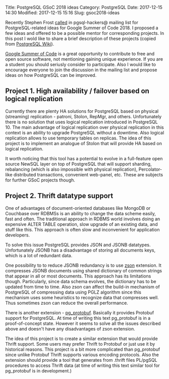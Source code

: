 Title: PostgreSQL GSoC 2018 ideas
Category: PostgreSQL
Date: 2017-12-15 14:30
Modified: 2017-12-15 15:16
Slug: gsoc2018-ideas

Recently Stephen Frost [called][hackers] in pgsql-hackers@ mailing list for
PostgreSQL-related ideas for Google Summer of Code 2018. I&nbsp;proposed a few ideas
and offered to be a possible mentor for corresponding projects. In this post I
wold like to share a brief description of these projects (copied from [PostgreSQL
Wiki][wiki]).

[Google Summer of Code][gsoc] is a great opportunity to contribute to free and open
source software, not mentioning gaining unique experience. If you are a student
you should seriusly consider to participate. Also I would like to encourage
everyone to join the discussion in the mailing list and propose ideas on how
PostgreSQL can be improved.

## Project 1. High availability / failover based on logical replication

Currently there are plenty HA solutions for PostgreSQL based on physical
(streaming) replication - patroni, Stolon, RepMgr, and others. Unfortunately
there is no solution that uses logical replication introduced in PostgreSQL 10.
The main advantage of logical replication over physical replication in this
context is an ability to upgrade PostgreSQL without a downtime. Also logical
replication allows to use temporary tables on replicas. The idea of this project
is to implement an analogue of Stolon that will provide HA based on logical
replication.

It worth noticing that this tool has a potential to evolve in a full-feature
open source NewSQL layer on top of PostgreSQL that will support sharding,
rebalancing (which is also impossible with physical replication),
Percolator-like distributed transactions, convenient web-panel, etc. These are
subjects for further GSoC projects though.

## Project 2. Thrift datatype support

One of advantages of document-oriented databases like MongoDB or Couchbase over
RDBMSs is an ability to change the data scheme easily, fast and often. The
traditional approach in RDBMS world involves doing an expensive ALTER TABLE
operation, slow upgrade of an existing data, and stuff like this. This approach
is often slow and inconvenient for application developers.

To solve this issue PostgreSQL provides JSON and JSONB datatypes. Unfortunately
JSONB has a disadvantage of storing all documents keys, which is a lot of
redundant data.

One possibility to to reduce JSONB redundancy is to use [zson][zson] extension.
It compresses JSONB documents using shared dictionary of common strings that
appear in all or most documents. This approach has its limitations though.
Particularly, since data schema evolves, the dictionary has to be updated from
time to time. Also zson can affect the build-in mechanism of PostgreSQL of
compressing data using PGLZ algorithm since this mechanism uses some heuristics
to recognize data that compresses well. Thus sometimes zson can reduce the
overall performance.

There is another extension - [pg\_protobuf][pgpb]. Basically it provides
Protobuf support for PostgreSQL. At time of writing this text pg\_protobuf is in
a proof-of-concept state. However it seems to solve all the issues described
above and doesn't have any disadvantages of zson extension.

The idea of this project is to create a similar extension that would provide
Thrift support. Some users may prefer Thrift to Protobuf or just use it by
historical reasons. This project is a bit more complicated than pg\_protobuf
since unlike Protobuf Thrift supports various encoding protocols. Also the
extension should provide a tool that generates from .thrift files PL/pgSQL
procedures to access Thrift data (at time of writing this text similar tool for
pg\_protobuf is in development.)

[wiki]: https://wiki.postgresql.org/wiki/GSoC_2018
[hackers]: https://postgr.es/m/20171215031424.GE4628%40tamriel.snowman.net
[zson]: https://afiskon.github.io/zson-v1-1.html
[pgpb]: https://afiskon.github.io/pg-protobuf.html
[gsoc]: https://en.wikipedia.org/wiki/Google_Summer_of_Code
